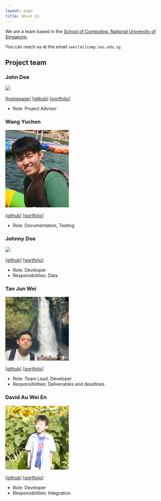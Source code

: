 ```yaml
---
layout: page
title: About Us
---
```


We are a team based in the [School of Computing, National University of Singapore](http://www.comp.nus.edu.sg).

You can reach us at the email `seer[at]comp.nus.edu.sg`

## Project team

### John Doe

<img src="images/johndoe.png" width="200px">

[[homepage](http://www.comp.nus.edu.sg/~damithch)]
[[github](https://github.com/johndoe)]
[[portfolio](team/johndoe.md)]

* Role: Project Advisor

### Wang Yuchen

<img src="images/w-yuchen.png" width="200px">

[[github](http://github.com/w-yuchen)]
[[portfolio](team/w-yuchen.md)]

* Role: Documentation, Testing

### Johnny Doe

<img src="images/johndoe.png" width="200px">

[[github](http://github.com/johndoe)] [[portfolio](team/johndoe.md)]

* Role: Developer
* Responsibilities: Data

### Tan Jun Wei

<img src="images/w2vgd.png" width="200px">

[[github](http://github.com/w2vgd)]
[[portfolio](team/w2vgd.md)]

* Role: Team Lead, Developer
* Responsibilities: Deliverables and deadlines


### David Au Wei En

<img src="images/dvdweien.png" width="200px">

[[github](http://github.com/dvdweien)]
[[portfolio](team/dvdweien.md)]

* Role: Developer
* Responsibilities: Integration
